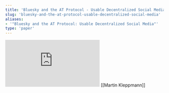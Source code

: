 ```yaml
---
title: 'Bluesky and the AT Protocol - Usable Decentralized Social Media'
slug: 'bluesky-and-the-at-protocol-usable-decentralized-social-media'
aliases:
- '"Bluesky and the AT Protocol: Usable Decentralized Social Media"'
type: 'paper'
---
```


![](https://static.meri.garden/a6600a3acfde5e80fd3e6659cbc5f665.pdf)
[[Martin Kleppmann]]